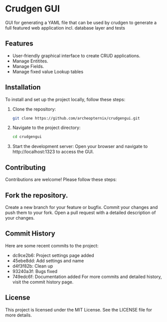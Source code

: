 # Crudgen GUI

GUI for generating a YAML file that can be used by crudgen to generate a full
featured web application incl. database layer and tests

## Features

- User-friendly graphical interface to create CRUD applications.
- Manage Entitites.
- Manage Fields.
- Manage fixed value Lookup tables

## Installation

To install and set up the project locally, follow these steps:

1. Clone the repository:
   ```sh
   git clone https://github.com/archeopternix/crudgengui.git

2. Navigate to the project directory:
   ```sh
   cd crudgengui

3. Start the development server:
Open your browser and navigate to http://localhost:1323 to access the GUI.

## Contributing
Contributions are welcome! Please follow these steps:

## Fork the repository.
Create a new branch for your feature or bugfix.
Commit your changes and push them to your fork.
Open a pull request with a detailed description of your changes.

## Commit History
Here are some recent commits to the project:

* dc9ce2b6: Project settings page added
* 45ebe8dd: Add settings and name
* d4f3f82b: Clean up
* 93240a3f: Bugs fixed
* 749edc6f: Documentation added
For more commits and detailed history, visit the commit history page.

## License
This project is licensed under the MIT License. See the LICENSE file for more details.